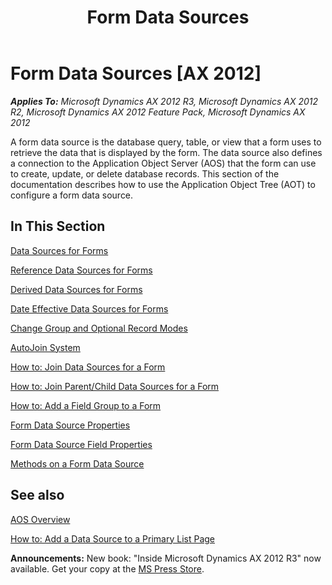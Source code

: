 ﻿---
title: Form Data Sources
TOCTitle: Form Data Sources
ms:assetid: 220fd548-2dda-4b6a-b803-6721526888be
ms:mtpsurl: https://msdn.microsoft.com/en-us/library/Gg844206(v=AX.60)
ms:contentKeyID: 35241574
ms.date: 05/18/2015
mtps_version: v=AX.60
---

# Form Data Sources [AX 2012]


_**Applies To:** Microsoft Dynamics AX 2012 R3, Microsoft Dynamics AX 2012 R2, Microsoft Dynamics AX 2012 Feature Pack, Microsoft Dynamics AX 2012_

A form data source is the database query, table, or view that a form uses to retrieve the data that is displayed by the form. The data source also defines a connection to the Application Object Server (AOS) that the form can use to create, update, or delete database records. This section of the documentation describes how to use the Application Object Tree (AOT) to configure a form data source.

## In This Section

[Data Sources for Forms](data-sources-for-forms.md)

[Reference Data Sources for Forms](reference-data-sources-for-forms.md)

[Derived Data Sources for Forms](derived-data-sources-for-forms.md)

[Date Effective Data Sources for Forms](date-effective-data-sources-for-forms.md)

[Change Group and Optional Record Modes](change-group-and-optional-record-modes.md)

[AutoJoin System](autojoin-system.md)

[How to: Join Data Sources for a Form](how-to-join-data-sources-for-a-form.md)

[How to: Join Parent/Child Data Sources for a Form](how-to-join-parent-child-data-sources-for-a-form.md)

[How to: Add a Field Group to a Form](how-to-add-a-field-group-to-a-form.md)

[Form Data Source Properties](form-data-source-properties.md)

[Form Data Source Field Properties](form-data-source-field-properties.md)

[Methods on a Form Data Source](methods-on-a-form-data-source.md)

## See also

[AOS Overview](aos-overview.md)

[How to: Add a Data Source to a Primary List Page](how-to-add-a-data-source-to-a-primary-list-page.md)

  
**Announcements:** New book: "Inside Microsoft Dynamics AX 2012 R3" now available. Get your copy at the [MS Press Store](https://www.microsoftpressstore.com/store/inside-microsoft-dynamics-ax-2012-r3-9780735685109).

